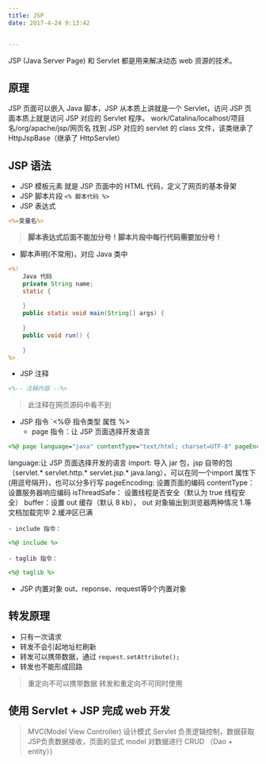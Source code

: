 ```yaml
---
title: JSP
date: 2017-4-24 9:13:42 


---
```


JSP (Java Server Page) 和 Servlet 都是用来解决动态 web 资源的技术。

<!--more-->

## 原理
JSP 页面可以嵌入 Java 脚本，JSP 从本质上讲就是一个 Servlet，访问 JSP 页面本质上就是访问 JSP 对应的 Servlet 程序。
work/Catalina/localhost/项目名/org/apache/jsp/网页名
找到 JSP 对应的 servlet 的 class 文件，该类继承了 HttpJspBase（继承了 HttpServlet）

## JSP 语法
- JSP 模板元素
就是 JSP 页面中的 HTML 代码，定义了网页的基本骨架
- JSP 脚本片段
`<% 脚本代码 %>`
- JSP 表达式
```JSP
<%=变量名%>
```
>**脚本表达式后面不能加分号！脚本片段中每行代码需要加分号！**
- 脚本声明(不常用)，对应 Java 类中
```JSP
<%!
	Java 代码
	private String name;
	static {
		
	}
	public static void main(String[] args) {
		
	}
	public void run() {
		
	}
%>
```
- JSP 注释
```JSP
<%-- 注释内容 --%>
```
>此注释在网页源码中看不到
- JSP 指令
`<%@ 指令类型 属性 %>
	- page 指令：让 JSP 页面选择开发语言
```JSP
<%@ page language="java" contentType="text/html; charset=UTF-8" pageEncoding="UTF-8" import="java.util*, java...."%>
```
language:让 JSP 页面选择开发的语言
import: 导入 jar 包，jsp 自带的包（servlet.* servlet.http.* servlet.jsp.* java.lang），可以在同一个import 属性下(用逗号隔开)，也可以分多行写
pageEncoding: 设置页面的编码
contentType：设置服务器响应编码
isThreadSafe： 设置线程是否安全（默认为 true 线程安全）
buffer：设置 out 缓存（默认 8 kb）， out 对象输出到浏览器两种情况
	1.等文档加载完毕 
	2.缓冲区已满

	- include 指令：
```JSP
<%@ include %>
```
	- taglib 指令：
```JSP
<%@ taglib %>
```
- JSP 内置对象
out、reponse、request等9个内置对象

## 转发原理
- 只有一次请求
- 转发不会引起地址栏刷新
- 转发可以携带数据，通过 `request.setAttribute();`
- 转发也不能形成回路

>重定向不可以携带数据
>转发和重定向不可同时使用

## 使用 Servlet + JSP 完成 web 开发


>MVC(Model View Controller) 设计模式
Servlet 负责逻辑控制，数据获取
JSP负责数据接收，页面的显式
model 对数据进行 CRUD （Dao + entity）)
